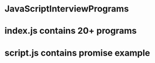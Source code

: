 # JavaScriptInterviewPrograms
# index.js contains 20+ programs 
# script.js contains promise example
